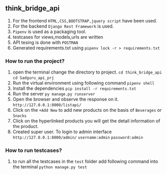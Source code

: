 ## think_bridge_api
1. For the frontend `HTML,CSS,BOOTSTRAP,jquery script` have been used.
2. For the backend `Django Rest Framework` is used.
3. `Pipenv` is used as a packaging tool.
4. testcases for views,models,urls are written
5. API tesing is done with `POSTMAN`
6. Generated requirements.txt using `pipenv lock -r > requirements.txt`

### How to run the project?
1. open the terminal change the directory to project.
        `cd think_bridge_api`
        `cd Sadguru_api_prj`
2. Run the virtual environment using following command
        `pipenv shell`
3. Install the dependencies
        `pip install -r requirements.txt`
4. Run the server
        `py manage.py runserver`
5. Open the browser and observe the response on it.
        `http://127.0.0.1:8000/listapi/`
6. Click on the `+Add New` to add new products on the basis of `Beverages` or `Snacks`
7. Click on the hyperlinked products you will get the detail information of the product.
6. Created super user. To login to admin interface
        `http://127.0.0.1:8000/admin/`
        `username:admin`
        `password:admin`


### How to run testcases?
1. to run all the testcases in the `test` folder add following command into the terminal
        `python manage.py test`